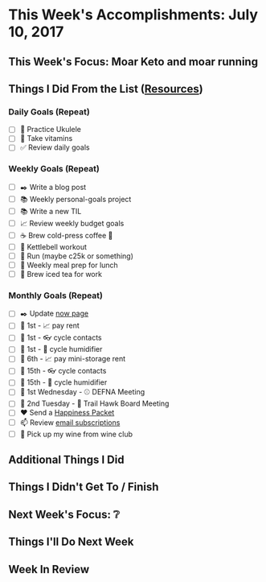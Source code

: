 # This Week's Accomplishments: July 10, 2017

## This Week's Focus: Moar Keto and moar running

## Things I Did From the List ([Resources](resources.md))

### Daily Goals (Repeat)

- [ ] :guitar: Practice Ukulele
- [ ] :muscle: Take vitamins
- [ ] :white_check_mark: Review daily goals

### Weekly Goals (Repeat)

- [ ] :black_nib: Write a blog post
- [ ] :books: Weekly personal-goals project
- [ ] :books: Write a new TIL
- [ ] :chart_with_upwards_trend: Review weekly budget goals
- [ ] :coffee: Brew cold-press coffee :construction:
- [ ] :muscle: Kettlebell workout
- [ ] :running: Run (maybe c25k or something)
- [ ] :stew: Weekly meal prep for lunch
- [ ] :tea: Brew iced tea for work

### Monthly Goals (Repeat)

- [ ] :black_nib: Update [now page](http://jefftriplett.com/now/)
- [ ] :calendar: 1st - :chart_with_upwards_trend: pay rent
- [ ] :calendar: 1st - :eyeglasses: cycle contacts
- [ ] :calendar: 1st - :guitar: cycle humidifier
- [ ] :calendar: 6th - :chart_with_upwards_trend: pay mini-storage rent
- [ ] :calendar: 15th - :eyeglasses: cycle contacts
- [ ] :calendar: 15th - :guitar: cycle humidifier
- [ ] :calendar: 1st Wednesday - :baseball: DEFNA Meeting
- [ ] :calendar: 2nd Tuesday - :running: Trail Hawk Board Meeting
- [ ] :heart: Send a [Happiness Packet](https://www.happinesspackets.io/)
- [ ] :mailbox: Review [email subscriptions](https://unroll.me/)
- [ ] :wine_glass: Pick up my wine from wine club

## Additional Things I Did

## Things I Didn't Get To / Finish

## Next Week's Focus: :grey_question:

## Things I'll Do Next Week

## Week In Review
